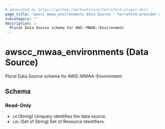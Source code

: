 ```yaml
---
# generated by https://github.com/hashicorp/terraform-plugin-docs
page_title: "awscc_mwaa_environments Data Source - terraform-provider-awscc"
subcategory: ""
description: |-
  Plural Data Source schema for AWS::MWAA::Environment
---
```


# awscc_mwaa_environments (Data Source)

Plural Data Source schema for AWS::MWAA::Environment



<!-- schema generated by tfplugindocs -->
## Schema

### Read-Only

- `id` (String) Uniquely identifies the data source.
- `ids` (Set of String) Set of Resource Identifiers.


